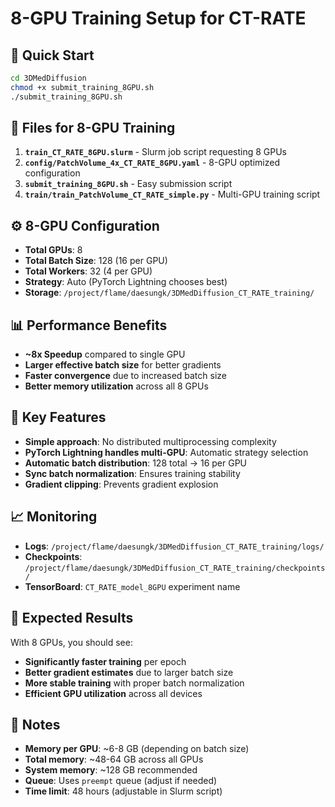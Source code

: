 # 8-GPU Training Setup for CT-RATE

## 🚀 Quick Start

```bash
cd 3DMedDiffusion
chmod +x submit_training_8GPU.sh
./submit_training_8GPU.sh
```

## 📁 Files for 8-GPU Training

1. **`train_CT_RATE_8GPU.slurm`** - Slurm job script requesting 8 GPUs
2. **`config/PatchVolume_4x_CT_RATE_8GPU.yaml`** - 8-GPU optimized configuration
3. **`submit_training_8GPU.sh`** - Easy submission script
4. **`train/train_PatchVolume_CT_RATE_simple.py`** - Multi-GPU training script

## ⚙️ 8-GPU Configuration

- **Total GPUs**: 8
- **Total Batch Size**: 128 (16 per GPU)
- **Total Workers**: 32 (4 per GPU)
- **Strategy**: Auto (PyTorch Lightning chooses best)
- **Storage**: `/project/flame/daesungk/3DMedDiffusion_CT_RATE_training/`

## 📊 Performance Benefits

- **~8x Speedup** compared to single GPU
- **Larger effective batch size** for better gradients
- **Faster convergence** due to increased batch size
- **Better memory utilization** across all 8 GPUs

## 🔧 Key Features

- **Simple approach**: No distributed multiprocessing complexity
- **PyTorch Lightning handles multi-GPU**: Automatic strategy selection
- **Automatic batch distribution**: 128 total → 16 per GPU
- **Sync batch normalization**: Ensures training stability
- **Gradient clipping**: Prevents gradient explosion

## 📈 Monitoring

- **Logs**: `/project/flame/daesungk/3DMedDiffusion_CT_RATE_training/logs/`
- **Checkpoints**: `/project/flame/daesungk/3DMedDiffusion_CT_RATE_training/checkpoints/`
- **TensorBoard**: `CT_RATE_model_8GPU` experiment name

## 🎯 Expected Results

With 8 GPUs, you should see:
- **Significantly faster training** per epoch
- **Better gradient estimates** due to larger batch size
- **More stable training** with proper batch normalization
- **Efficient GPU utilization** across all devices

## 📝 Notes

- **Memory per GPU**: ~6-8 GB (depending on batch size)
- **Total memory**: ~48-64 GB across all GPUs
- **System memory**: ~128 GB recommended
- **Queue**: Uses `preempt` queue (adjust if needed)
- **Time limit**: 48 hours (adjustable in Slurm script)
